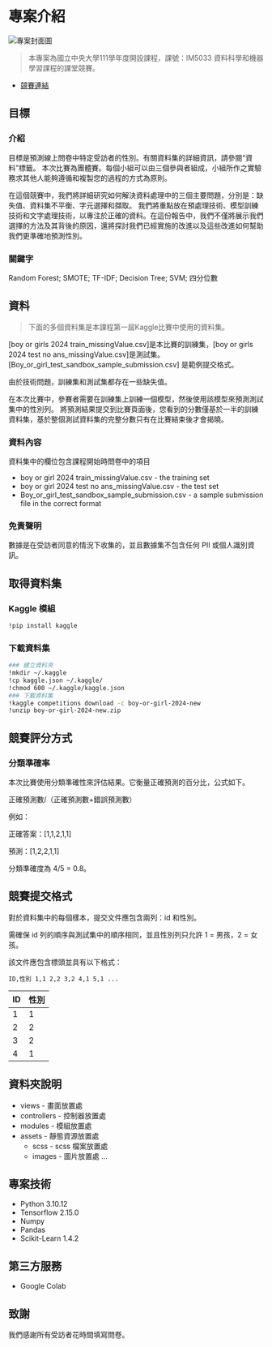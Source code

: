 <!-- 底下標籤來源參考寫法可至：https://github.com/Envoy-VC/awesome-badges#github-stats -->
# 專案介紹

![專案封面圖](https://img.freepik.com/premium-photo/flat-lay-composition-with-toy-stroller-words-boy-girl-light-blue-pink-background-background_98774-398.jpg)

> 本專案為國立中央大學111學年度開設課程，課號：IM5033 資料科學和機器學習課程的課堂競賽。

- [競賽連結](https://www.kaggle.com/competitions/boy-or-girl-2024-new/overview)

## 目標

### 介紹

目標是預測線上問卷中特定受訪者的性別。有關資料集的詳細資訊，請參閱“資料”標籤。
本次比賽為團體賽。每個小組可以由三個參與者組成，小組所作之實驗務求其他人能夠遵循和複製您的過程的方式為原則。

在這個競賽中，我們將詳細研究如何解決資料處理中的三個主要問題，分別是：缺失值、資料集不平衡、字元選擇和擷取。 我們將重點放在預處理技術、模型訓練技術和文字處理技術，以專注於正確的資料。在這份報告中，我們不僅將展示我們選擇的方法及其背後的原因，還將探討我們已經實施的改進以及這些改進如何幫助我們更準確地預測性別。

### 關鍵字
Random Forest; SMOTE; TF-IDF; Decision Tree; SVM; 四分位數

## 資料

> 下面的多個資料集是本課程第一屆Kaggle比賽中使用的資料集。

[boy or girls 2024 train_missingValue.csv]是本比賽的訓練集，[boy or girls 2024 test no ans_missingValue.csv]是測試集。 [Boy_or_girl_test_sandbox_sample_submission.csv] 是範例提交格式。

由於技術問題，訓練集和測試集都存在一些缺失值。

在本次比賽中，參賽者需要在訓練集上訓練一個模型，然後使用該模型來預測測試集中的性別列。 將預測結果提交到比賽頁面後，您看到的分數僅基於一半的訓練資料集，基於整個測試資料集的完整分數只有在比賽結束後才會揭曉。

### 資料內容

資料集中的欄位包含課程開始時問卷中的項目
* boy or girl 2024 train_missingValue.csv - the training set
* boy or girl 2024 test no ans_missingValue.csv - the test set
* Boy_or_girl_test_sandbox_sample_submission.csv - a sample submission file in the correct format

### 免責聲明

數據是在受訪者同意的情況下收集的，並且數據集不包含任何 PII 或個人識別資訊。
## 取得資料集

### Kaggle 模組
```bash
!pip install kaggle
```
### 下載資料集
```bash
### 建立資料夾
!mkdir ~/.kaggle
!cp kaggle.json ~/.kaggle/
!chmod 600 ~/.kaggle/kaggle.json
### 下載資料集
!kaggle competitions download -c boy-or-girl-2024-new
!unzip boy-or-girl-2024-new.zip
```
## 競賽評分方式

### 分類準確率

本次比賽使用分類準確性來評估結果。它衡量正確預測的百分比，公式如下。 

正確預測數/（正確預測數+錯誤預測數）

例如：

正確答案：[1,1,2,1,1]

預測：[1,2,2,1,1]

分類準確度為 4/5 = 0.8。

## 競賽提交格式

對於資料集中的每個樣本，提交文件應包含兩列：id 和性別。 

需確保 id 列的順序與測試集中的順序相同，並且性別列只允許 1 = 男孩，2 = 女孩。

該文件應包含標頭並具有以下格式：

``` ID,性別 1,1 2,2 3,2 4,1 5,1 ... ```

| ID | 性別 |
| --- | --- | 
| 1 | 1 |
| 2 | 2 |
| 3 | 2 |
| 4 | 1 |

## 資料夾說明

- views - 畫面放置處
- controllers - 控制器放置處
- modules - 模組放置處
- assets - 靜態資源放置處
  - scss - scss 檔案放置處
  - images - 圖片放置處
...

## 專案技術

- Python 3.10.12
- Tensorflow 2.15.0
- Numpy
- Pandas
- Scikit-Learn 1.4.2

## 第三方服務

- Google Colab

## 致謝

我們感謝所有受訪者花時間填寫問卷。
